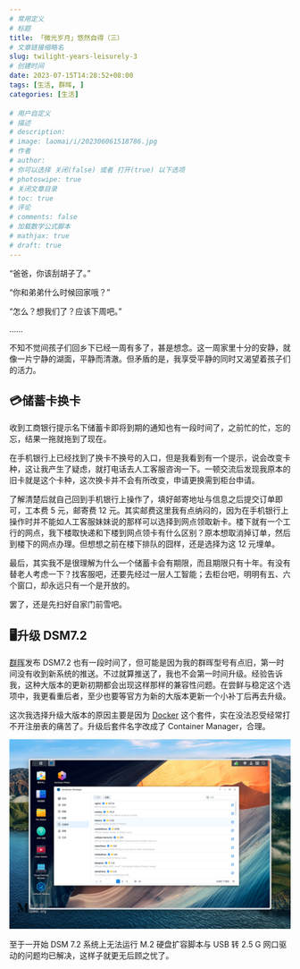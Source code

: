 ```yaml
---
# 常用定义
# 标题
title: 「微光岁月」悠然自得（三）
# 文章链接缩略名
slug: twilight-years-leisurely-3
# 创建时间
date: 2023-07-15T14:28:52+08:00
tags: [生活, 群晖, ]
categories: [生活]

# 用户自定义
# 描述
# description: 
# image: laomai/i/202306061518786.jpg
# 作者
# author: 
# 你可以选择 关闭(false) 或者 打开(true) 以下选项
# photoswipe: true
# 关闭文章目录
# toc: true
# 评论
# comments: false
# 加载数学公式脚本
# mathjax: true
# draft: true
---
```


“爸爸，你该刮胡子了。”

“你和弟弟什么时候回家哦？”

“怎么？想我们了？应该下周吧。”

……

不知不觉间孩子们回乡下已经一周有多了，甚是想念。这一周家里十分的安静，就像一片宁静的湖面，平静而清澈。但矛盾的是，我享受平静的同时又渴望着孩子们的活力。

## 💳储蓄卡换卡

收到工商银行提示名下储蓄卡即将到期的通知也有一段时间了，之前忙的忙，忘的忘，结果一拖就拖到了现在。

在手机银行上已经找到了换卡不换号的入口，但是我看到有一个提示，说会改变卡种，这让我产生了疑虑，就打电话去人工客服咨询一下。一顿交流后发现我原本的旧卡就是这个卡种，这次换卡并不会有所改变，申请更换需到柜台申请。

了解清楚后就自己回到手机银行上操作了，填好邮寄地址与信息之后提交订单即可，工本费 5 元，邮寄费 12 元。其实邮费这里我有点纳闷的，因为在手机银行上操作时并不能如人工客服妹妹说的那样可以选择到网点领取新卡。楼下就有一个工行的网点，我下楼取快递和下楼到网点领卡有什么区别？原本想取消掉订单，然后到楼下的网点办理。但想想之前在楼下排队的囧样，还是选择为这 12 元埋单。

最后，其实我不是很理解为什么一个储蓄卡会有期限，而且期限只有十年。有没有替老人考虑一下？找客服吧，还要先经过一层人工智能；去柜台吧，明明有五、六个窗口，却永远只有一个是开放的。

罢了，还是先扫好自家门前雪吧。

## 🖥️升级 DSM7.2

[群晖](群晖.md)发布 DSM7.2 也有一段时间了，但可能是因为我的群晖型号有点旧，第一时间没有收到新系统的推送。不过就算推送了，我也不会第一时间升级。经验告诉我，这种大版本的更新初期都会出现这样那样的兼容性问题。在尝鲜与稳定这个选项中，我更看重后者，至少也要等官方为新的大版本更新一个小补丁后再去升级。

这次我选择升级大版本的原因主要是因为 [Docker](零碎记忆/Linux/DOCKER.md) 这个套件，实在没法忍受经常打不开注册表的痛苦了。升级后套件名字改成了 Container Manager，合理。

![CleanShot 2023-07-15 at 13.23.17@2x.jpg](post/laomai/i/202307301348455.jpg)

至于一开始 DSM 7.2 系统上无法运行 M.2 硬盘扩容脚本与 USB 转 2.5 G 网口驱动的问题均已解决，这样子就更无后顾之忧了。